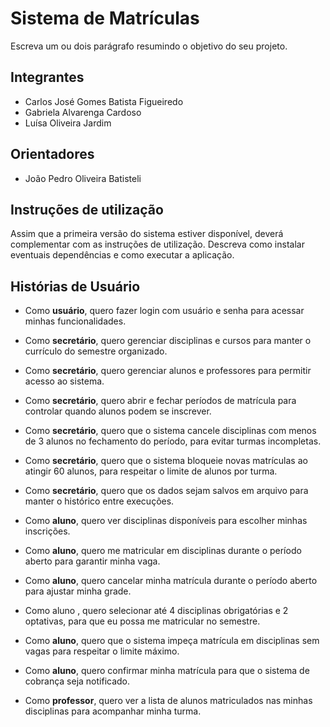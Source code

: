 # Sistema de Matrículas
Escreva um ou dois parágrafo resumindo o objetivo do seu projeto.

## Integrantes
* Carlos José Gomes Batista Figueiredo
* Gabriela Alvarenga Cardoso
* Luísa Oliveira Jardim

## Orientadores
* João Pedro Oliveira Batisteli

## Instruções de utilização
Assim que a primeira versão do sistema estiver disponível, deverá complementar com as instruções de utilização. Descreva como instalar eventuais dependências e como executar a aplicação.

## Histórias de Usuário 
- Como **usuário**, quero fazer login com usuário e senha para acessar minhas funcionalidades. 

- Como **secretário**, quero gerenciar disciplinas e cursos para manter o currículo do semestre organizado.
- Como **secretário**, quero gerenciar alunos e professores para permitir acesso ao sistema.
- Como **secretário**, quero abrir e fechar períodos de matrícula para controlar quando alunos podem se inscrever.
- Como **secretário**, quero que o sistema cancele disciplinas com menos de 3 alunos no fechamento do período, para evitar turmas incompletas.
- Como **secretário**, quero que o sistema bloqueie novas matrículas ao atingir 60 alunos, para respeitar o limite de alunos por turma. 
- Como **secretário**, quero que os dados sejam salvos em arquivo para manter o histórico entre execuções.


- Como **aluno**, quero ver disciplinas disponíveis para escolher minhas inscrições.
- Como **aluno**, quero me matricular em disciplinas durante o período aberto para garantir minha vaga. 
- Como **aluno**, quero cancelar minha matrícula durante o período aberto para ajustar minha grade.
- Como aluno , quero selecionar até 4 disciplinas obrigatórias e 2 optativas, para que eu possa me matricular no semestre.
- Como **aluno**, quero que o sistema impeça matrícula em disciplinas sem vagas para respeitar o limite máximo.
- Como **aluno**, quero confirmar minha matrícula para que o sistema de cobrança seja notificado.

- Como **professor**, quero ver a lista de alunos matriculados nas minhas disciplinas para acompanhar minha turma.
